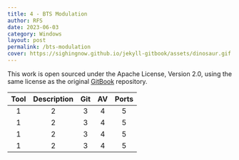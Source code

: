 ```yaml
---
title: 4 - BTS Modulation
author: RFS
date: 2023-06-03
category: Windows
layout: post
permalink: /bts-modulation
cover: https://sighingnow.github.io/jekyll-gitbook/assets/dinosaur.gif
---
```


This work is open sourced under the Apache License, Version 2.0, using the
same license as the original [GitBook](https://github.com/GitbookIO/gitbook) repository.

<div class="table-wrapper" markdown="block">

|Tool|Description|Git|AV|Ports|
|:-:|:-:|:-:|:-:|:-:|
|1|2|3|4|5|
|1|2|3|4|5|
|1|2|3|4|5|
|1|2|3|4|5|

</div>